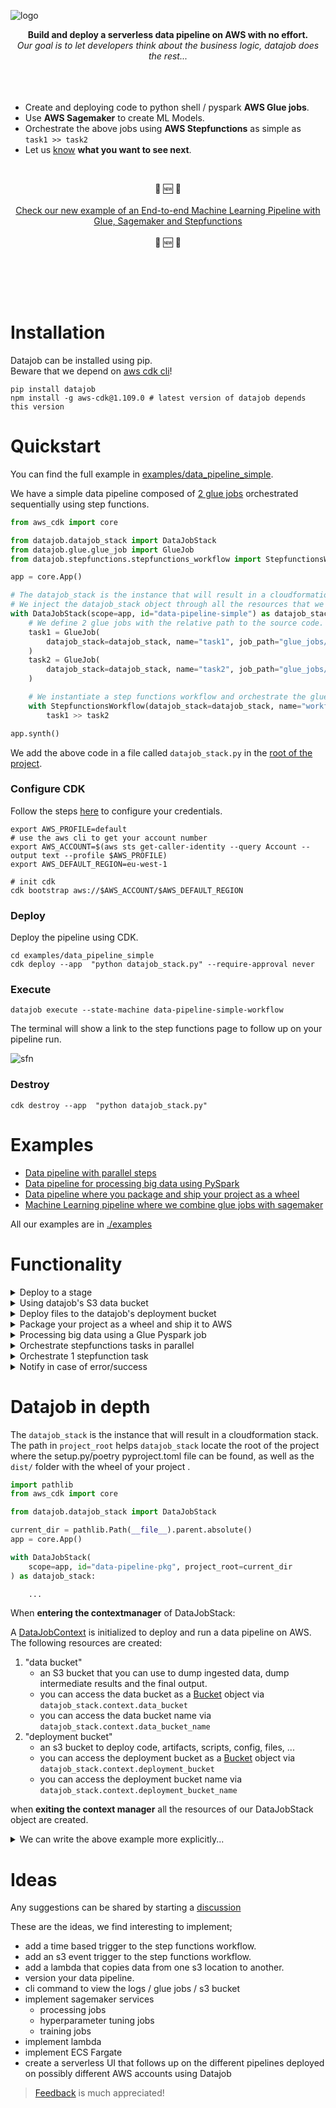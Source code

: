 ![logo](./assets/logo.png)

<div align="center">
 <b>Build and deploy a serverless data pipeline on AWS with no effort.</b></br>
 <i>Our goal is to let developers think about the business logic, datajob does the rest...</i>
 </br>
 </br>
 </br>
</div>

 </br>

- Create and deploying code to python shell / pyspark **AWS Glue jobs**.
- Use **AWS Sagemaker** to create ML Models.
- Orchestrate the above jobs using **AWS Stepfunctions** as simple as `task1 >> task2`
- Let us [know](https://github.com/vincentclaes/datajob/discussions) **what you want to see next**.

 </br>

<div align="center">

 :rocket: :new: :rocket:
 </br>
</br>
[Check our new example of an End-to-end Machine Learning Pipeline with Glue, Sagemaker and Stepfunctions](examples/ml_pipeline_end_to_end)
</br>
</br>
:rocket: :new: :rocket:

</br></br>

</div>

 </br>

# Installation

 Datajob can be installed using pip. <br/>
 Beware that we depend on [aws cdk cli](https://github.com/aws/aws-cdk)!

    pip install datajob
    npm install -g aws-cdk@1.109.0 # latest version of datajob depends this version

# Quickstart

You can find the full example in [examples/data_pipeline_simple](./examples/data_pipeline_simple/).

We have a simple data pipeline composed of [2 glue jobs](./examples/data_pipeline_simple/glue_jobs/) orchestrated sequentially using step functions.

```python
from aws_cdk import core

from datajob.datajob_stack import DataJobStack
from datajob.glue.glue_job import GlueJob
from datajob.stepfunctions.stepfunctions_workflow import StepfunctionsWorkflow

app = core.App()

# The datajob_stack is the instance that will result in a cloudformation stack.
# We inject the datajob_stack object through all the resources that we want to add.
with DataJobStack(scope=app, id="data-pipeline-simple") as datajob_stack:
    # We define 2 glue jobs with the relative path to the source code.
    task1 = GlueJob(
        datajob_stack=datajob_stack, name="task1", job_path="glue_jobs/task.py"
    )
    task2 = GlueJob(
        datajob_stack=datajob_stack, name="task2", job_path="glue_jobs/task2.py"
    )

    # We instantiate a step functions workflow and orchestrate the glue jobs.
    with StepfunctionsWorkflow(datajob_stack=datajob_stack, name="workflow") as sfn:
        task1 >> task2

app.synth()

```

We add the above code in a file called `datajob_stack.py` in the [root of the project](./examples/data_pipeline_with_packaged_project/).


### Configure CDK
Follow the steps [here](https://docs.aws.amazon.com/cli/latest/userguide/cli-configure-quickstart.html#cli-configure-quickstart-config) to configure your credentials.

```shell script
export AWS_PROFILE=default
# use the aws cli to get your account number
export AWS_ACCOUNT=$(aws sts get-caller-identity --query Account --output text --profile $AWS_PROFILE)
export AWS_DEFAULT_REGION=eu-west-1

# init cdk
cdk bootstrap aws://$AWS_ACCOUNT/$AWS_DEFAULT_REGION
```

### Deploy

Deploy the pipeline using CDK.

```shell
cd examples/data_pipeline_simple
cdk deploy --app  "python datajob_stack.py" --require-approval never
```

### Execute

```shell script
datajob execute --state-machine data-pipeline-simple-workflow
```
The terminal will show a link to the step functions page to follow up on your pipeline run.

![sfn](./assets/sfn.png)

### Destroy

```shell script
cdk destroy --app  "python datajob_stack.py"
```

# Examples

- [Data pipeline with parallel steps](./examples/data_pipeline_parallel/)
- [Data pipeline for processing big data using PySpark](./examples/data_pipeline_pyspark/)
- [Data pipeline where you package and ship your project as a wheel](./examples/data_pipeline_with_packaged_project/)
- [Machine Learning pipeline where we combine glue jobs with sagemaker](examples/ml_pipeline_end_to_end)

All our examples are in [./examples](./examples)


# Functionality

<details>
<summary>Deploy to a stage</summary>

Specify a stage to deploy an isolated pipeline.

Typical examples would be `dev` , `prod`, ...

```shell
cdk deploy --app "python datajob_stack.py" --context stage=my-stage
```

</details>

<details>

<summary>Using datajob's S3 data bucket</summary>

Dynamically reference the `datajob_stack` data bucket name to the arguments of your GlueJob by calling
`datajob_stack.context.data_bucket_name`.

```python
import pathlib

from aws_cdk import core
from datajob.datajob_stack import DataJobStack
from datajob.glue.glue_job import GlueJob
from datajob.stepfunctions.stepfunctions_workflow import StepfunctionsWorkflow

current_dir = str(pathlib.Path(__file__).parent.absolute())

app = core.App()

with DataJobStack(
        scope=app, id="datajob-python-pyspark", project_root=current_dir
) as datajob_stack:
    pyspark_job = GlueJob(
        datajob_stack=datajob_stack,
        name="pyspark-job",
        job_path="glue_job/glue_pyspark_example.py",
        job_type="glueetl",
        glue_version="2.0",  # we only support glue 2.0
        python_version="3",
        worker_type="Standard",  # options are Standard / G.1X / G.2X
        number_of_workers=1,
        arguments={
            "--source": f"s3://{datajob_stack.context.data_bucket_name}/raw/iris_dataset.csv",
            "--destination": f"s3://{datajob_stack.context.data_bucket_name}/target/pyspark_job/iris_dataset.parquet",
        },
    )

    with StepfunctionsWorkflow(datajob_stack=datajob_stack, name="workflow") as sfn:
        pyspark_job >> ...

```

you can find this example [here](./examples/data_pipeline_pyspark/glue_job/glue_pyspark_example.py)

</details>

<details>
<summary>Deploy files to the datajob's deployment bucket</summary>

Specify the path to the folder we would like to include in the deployment bucket.

```python

from aws_cdk import core
from datajob.datajob_stack import DataJobStack

app = core.App()

with DataJobStack(
    scope=app, id="some-stack-name", include_folder="path/to/folder/"
) as datajob_stack:

    ...

```

</details>

<details>
<summary>Package your project as a wheel and ship it to AWS</summary>

You can find the example [here](./examples/data_pipeline_with_packaged_project/)

```python
# We add the path to the project root in the constructor of DataJobStack.
# By specifying project_root, datajob will look for a .whl in
# the dist/ folder in your project_root.
with DataJobStack(
    scope=app, id="data-pipeline-pkg", project_root=current_dir
) as datajob_stack:
```

Package you project using [poetry](https://python-poetry.org/)

```shell
poetry build
cdk deploy --app "python datajob_stack.py"
```

Package you project using [setup.py](./examples/data_pipeline_with_packaged_project)

```shell
python setup.py bdist_wheel
cdk deploy --app "python datajob_stack.py"
```
you can also use the datajob cli to do the two commands at once:
```shell
# for poetry
datajob deploy --config datajob_stack.py --package poetry

# for setup.py
datajob deploy --config datajob_stack.py --package setuppy
```
</details>

<details>
<summary>Processing big data using a Glue Pyspark job</summary>

```python
import pathlib

from aws_cdk import core
from datajob.datajob_stack import DataJobStack
from datajob.glue.glue_job import GlueJob

current_dir = str(pathlib.Path(__file__).parent.absolute())

app = core.App()

with DataJobStack(
        scope=app, id="datajob-python-pyspark", project_root=current_dir
) as datajob_stack:
    pyspark_job = GlueJob(
        datajob_stack=datajob_stack,
        name="pyspark-job",
        job_path="glue_job/glue_pyspark_example.py",
        job_type="glueetl",
        glue_version="2.0",  # we only support glue 2.0
        python_version="3",
        worker_type="Standard",  # options are Standard / G.1X / G.2X
        number_of_workers=1,
        arguments={
            "--source": f"s3://{datajob_stack.context.data_bucket_name}/raw/iris_dataset.csv",
            "--destination": f"s3://{datajob_stack.context.data_bucket_name}/target/pyspark_job/iris_dataset.parquet",
        },
    )
```
full example can be found in [examples/data_pipeline_pyspark](examples/data_pipeline_pyspark]).
</details>

<details>
<summary>Orchestrate stepfunctions tasks in parallel</summary>

```python
# Task2 comes after task1. task4 comes after task3.
# Task 5 depends on both task2 and task4 to be finished.
# Therefore task1 and task2 can run in parallel,
# as well as task3 and task4.
with StepfunctionsWorkflow(datajob_stack=datajob_stack, name="workflow") as sfn:
    task1 >> task2
    task3 >> task4
    task2 >> task5
    task4 >> task5

```
More can be found in [examples/data_pipeline_parallel](./examples/data_pipeline_parallel)

</details>

<details>
<summary>Orchestrate 1 stepfunction task</summary>

Use the [Ellipsis](https://docs.python.org/dev/library/constants.html#Ellipsis) object to be able to orchestrate 1 job via step functions.

```python
some_task >> ...
```

</details>

<details>
<summary>Notify in case of error/success</summary>

Provide the parameter `notification` in the constructor of a `StepfunctionsWorkflow` object.
This will create an SNS Topic which will be triggered in case of failure or success.
The email will subscribe to the topic and receive the notification in its inbox.

```python
with StepfunctionsWorkflow(datajob_stack=datajob_stack,
                           name="workflow",
                           notification="email@domain.com") as sfn:
    task1 >> task2
```

You can provide 1 email or a list of emails `["email1@domain.com", "email2@domain.com"]`.

</details>

# Datajob in depth

The `datajob_stack` is the instance that will result in a cloudformation stack.
The path in `project_root` helps `datajob_stack` locate the root of the project where
the setup.py/poetry pyproject.toml file can be found, as well as the `dist/` folder with the wheel of your project .

```python
import pathlib
from aws_cdk import core

from datajob.datajob_stack import DataJobStack

current_dir = pathlib.Path(__file__).parent.absolute()
app = core.App()

with DataJobStack(
    scope=app, id="data-pipeline-pkg", project_root=current_dir
) as datajob_stack:

    ...
```

When __entering the contextmanager__ of DataJobStack:

A [DataJobContext](./datajob/datajob_stack.py#L48) is initialized
to deploy and run a data pipeline on AWS.
The following resources are created:
1) "data bucket"
    - an S3 bucket that you can use to dump ingested data, dump intermediate results and the final output.
    - you can access the data bucket as a [Bucket](https://docs.aws.amazon.com/cdk/api/latest/python/aws_cdk.aws_s3/Bucket.html) object via ```datajob_stack.context.data_bucket```
    - you can access the data bucket name via ```datajob_stack.context.data_bucket_name```
2) "deployment bucket"
   - an s3 bucket to deploy code, artifacts, scripts, config, files, ...
   - you can access the deployment bucket as a [Bucket](https://docs.aws.amazon.com/cdk/api/latest/python/aws_cdk.aws_s3/Bucket.html) object via ```datajob_stack.context.deployment_bucket```
   - you can access the deployment bucket name via ```datajob_stack.context.deployment_bucket_name```

when __exiting the context manager__ all the resources of our DataJobStack object are created.

<details>
<summary>We can write the above example more explicitly...</summary>

```python
import pathlib
from aws_cdk import core

from datajob.datajob_stack import DataJobStack
from datajob.glue.glue_job import GlueJob
from datajob.stepfunctions.stepfunctions_workflow import StepfunctionsWorkflow

current_dir = pathlib.Path(__file__).parent.absolute()

app = core.App()

datajob_stack = DataJobStack(scope=app, id="data-pipeline-pkg", project_root=current_dir)
datajob_stack.init_datajob_context()

task1 = GlueJob(datajob_stack=datajob_stack, name="task1", job_path="glue_jobs/task.py")
task2 = GlueJob(datajob_stack=datajob_stack, name="task2", job_path="glue_jobs/task2.py")

with StepfunctionsWorkflow(datajob_stack=datajob_stack, name="workflow") as step_functions_workflow:
    task1 >> task2

datajob_stack.create_resources()
app.synth()
```
</details>

# Ideas

Any suggestions can be shared by starting a [discussion](https://github.com/vincentclaes/datajob/discussions)

These are the ideas, we find interesting to implement;

- add a time based trigger to the step functions workflow.
- add an s3 event trigger to the step functions workflow.
- add a lambda that copies data from one s3 location to another.
- version your data pipeline.
- cli command to view the logs / glue jobs / s3 bucket
- implement sagemaker services
    - processing jobs
    - hyperparameter tuning jobs
    - training jobs
- implement lambda
- implement ECS Fargate
- create a serverless UI that follows up on the different pipelines deployed on possibly different AWS accounts using Datajob

> [Feedback](https://github.com/vincentclaes/datajob/discussions) is much appreciated!
